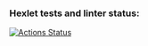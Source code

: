 ### Hexlet tests and linter status:
[![Actions Status](https://github.com/darivna/php-project-lvl3/workflows/hexlet-check/badge.svg)](https://github.com/darivna/php-project-lvl3/actions)